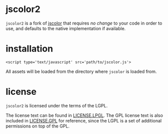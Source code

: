 jscolor2
========

`jscolor2` is a fork of [jscolor](http://jscolor.com) that requires *no change*
to your code in order to use, and defaults to the native implementation if
available.

installation
============

    <script type='text/javascript' src='path/to/jscolor.js'>

All assets will be loaded from the directory where `jscolor` is loaded from.

license
=======

`jscolor2` is licensed under the terms of the LGPL.

The license text can be found in [LICENSE.LPGL](LICENSE.LPGL).
The GPL license text is also included in [LICENSE.GPL](LICENSE.GPL) for
reference, since the LGPL is a set of additional permissions on top of the GPL.
